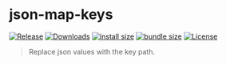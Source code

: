# json-map-keys

[![Release](https://img.shields.io/npm/v/json-map-keys.svg?style=flat-square&label=release)](https://github.com/tiagoporto/json-map-keys/releases)
[![Downloads](https://img.shields.io/npm/dt/json-map-keys.svg?logo=npm&style=flat-square)](https://www.npmjs.com/package/json-map-keys)
[![install size](https://packagephobia.now.sh/badge?p=json-map-keys)](https://packagephobia.now.sh/result?p=json-map-keys)
[![bundle size](https://img.shields.io/bundlephobia/min/json-map-keys?style=flat-square&label=bundle%20size)](https://bundlephobia.com/result?p=json-map-keys)
[![License](https://img.shields.io/github/license/tiagoporto/json-map-keys.svg?style=flat-square)](https://github.com/tiagoporto/json-map-keys/blob/master/packages/json-map-keys/LICENSE)

> Replace json values with the key path.
